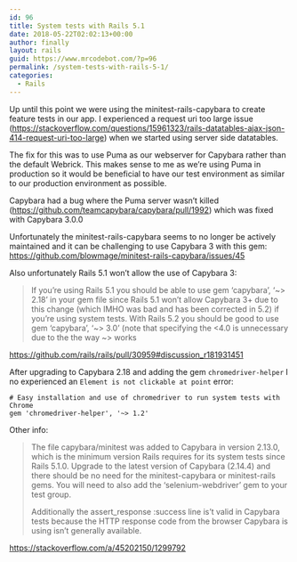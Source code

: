 ```yaml
---
id: 96
title: System tests with Rails 5.1
date: 2018-05-22T02:02:13+00:00
author: finally
layout: rails
guid: https://www.mrcodebot.com/?p=96
permalink: /system-tests-with-rails-5-1/
categories:
  - Rails
---
```

Up until this point we were using the minitest-rails-capybara to create feature tests in our app. I experienced a request uri too large issue (<https://stackoverflow.com/questions/15961323/rails-datatables-ajax-json-414-request-uri-too-large>) when we started using server side datatables.

The fix for this was to use Puma as our webserver for Capybara rather than the default Webrick. This makes sense to me as we&#8217;re using Puma in production so it would be beneficial to have our test environment as similar to our production environment as possible.

Capybara had a bug where the Puma server wasn&#8217;t killed (<https://github.com/teamcapybara/capybara/pull/1992>) which was fixed with Capybara 3.0.0

Unfortunately the minitest-rails-capybara seems to no longer be actively maintained and it can be challenging to use Capybara 3 with this gem: <https://github.com/blowmage/minitest-rails-capybara/issues/45>

Also unfortunately Rails 5.1 won&#8217;t allow the use of Capybara 3:

> If you&#8217;re using Rails 5.1 you should be able to use gem &#8216;capybara&#8217;, &#8216;~> 2.18&#8217; in your gem file since Rails 5.1 won&#8217;t allow Capybara 3+ due to this change (which IMHO was bad and has been corrected in 5.2) if you&#8217;re using system tests. With Rails 5.2 you should be good to use gem &#8216;capybara&#8217;, &#8216;~> 3.0&#8217; (note that specifying the <4.0 is unnecessary due to the the way ~> works

<https://github.com/rails/rails/pull/30959#discussion_r181931451>

After upgrading to Capybara 2.18 and adding the gem `chromedriver-helper` I no experienced an `Element is not clickable at point` error:

    # Easy installation and use of chromedriver to run system tests with Chrome
    gem 'chromedriver-helper', '~> 1.2'


Other info:

> The file capybara/minitest was added to Capybara in version 2.13.0, which is the minimum version Rails requires for its system tests since Rails 5.1.0. Upgrade to the latest version of Capybara (2.14.4) and there should be no need for the minitest-capybara or minitest-rails gems. You will need to also add the &#8216;selenium-webdriver&#8217; gem to your test group.
>
> Additionally the assert_response :success line is&#8217;t valid in Capybara tests because the HTTP response code from the browser Capybara is using isn&#8217;t generally available.

<https://stackoverflow.com/a/45202150/1299792>